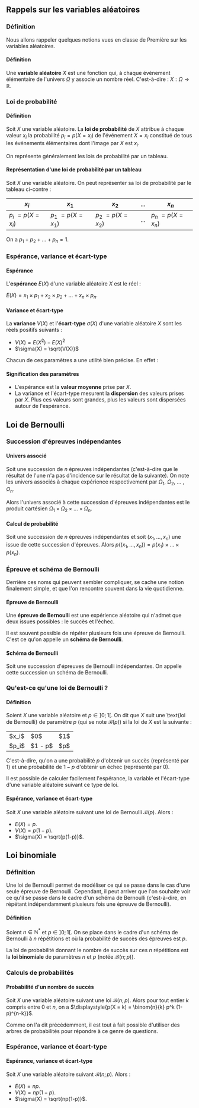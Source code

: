 ## Rappels sur les variables aléatoires

### Définition

Nous allons rappeler quelques notions vues en classe de Première sur les variables aléatoires.

<bubble variant="formula">

#### Définition

Une **variable aléatoire** $X$ est une fonction qui, à chaque événement élémentaire de l'univers $\Omega$ y associe un
nombre réel. C'est-à-dire : $X : \Omega \rightarrow \mathbb{R}$.

</bubble>

### Loi de probabilité

<bubble variant="formula">

#### Définition

Soit $X$ une variable aléatoire. La **loi de probabilité** de $X$ attribue à chaque valeur $x_i$ la probabilité $p_i =
p(X = x_i)$ de l'événement $X = x_i$ constitué de tous les événements élémentaires dont l'image par $X$ est $x_i$.

</bubble>

On représente généralement les lois de probabilité par un tableau.

<bubble variant="formula">

#### Représentation d'une loi de probabilité par un tableau

Soit $X$ une variable aléatoire. On peut représenter sa loi de probabilité par le tableau ci-contre :

| $x_i$                 | $x_1$                 | $x_2$                 | ... | $x_n$                 |
| --------------------- | --------------------- | --------------------- | --- | --------------------- |
| $p_i$ $= p(X = x_i)$ | $p_1$ $= p(X = x_1)$ | $p_2$ $= p(X = x_2)$ | ... | $p_n$ $= p(X = x_n)$ |

On a $p_1 + p_2 + \dots + p_n = 1$.

</bubble>

### Espérance, variance et écart-type

<bubble variant="formula">

#### Espérance

L'**espérance** $E(X)$ d'une variable aléatoire $X$ est le réel :

$E(X) = x_1 \times p_1 + x_2 \times p_2 + \dots + x_n \times p_n$.

</bubble>

<bubble variant="formula">

#### Variance et écart-type

La **variance** $V(X)$ et l'**écart-type** $\sigma(X)$ d'une variable aléatoire $X$ sont les réels positifs suivants :

* $V(X) = E(X^2) - E(X)^2$
* $\sigma(X) = \sqrt{V(X)}$

</bubble>

Chacun de ces paramètres a une utilité bien précise. En effet :

<bubble variant="formula">

#### Signification des paramètres

* L'espérance est la **valeur moyenne** prise par $X$.
* La variance et l'écart-type mesurent la **dispersion** des valeurs prises par $X$. Plus ces valeurs sont grandes, plus
  les valeurs sont dispersées autour de l'espérance.

</bubble>

## Loi de Bernoulli

### Succession d'épreuves indépendantes

<bubble variant="formula">

#### Univers associé

Soit une succession de $n$ épreuves indépendantes (c'est-à-dire que le résultat de l'une n'a pas d'incidence sur le
résultat de la suivante). On note les univers associés à chaque expérience respectivement par $\Omega_1$, $\Omega_2$,
... , $\Omega_n$.

Alors l'univers associé à cette succession d'épreuves indépendantes est le produit cartésien $\Omega_1 \times \Omega_2
\times \dots \times \Omega_n$.

</bubble>

<bubble variant="formula">

#### Calcul de probabilité

Soit une succession de $n$ épreuves indépendantes et soit $(x_1, \dots, x_n)$ une issue de cette succession d'épreuves.
Alors $p((x_1, \dots, x_n)) = p(x_1) \times \dots \times p(x_n)$.

</bubble>

### Épreuve et schéma de Bernoulli

Derrière ces noms qui peuvent sembler compliquer, se cache une notion finalement simple, et que l'on rencontre souvent
dans la vie quotidienne.

<bubble variant="formula">

#### Épreuve de Bernoulli

Une **épreuve de Bernoulli** est une expérience aléatoire qui n'admet que deux issues possibles : le succès et l'échec.

</bubble>

Il est souvent possible de répéter plusieurs fois une épreuve de Bernoulli. C'est ce qu'on appelle un **schéma de
Bernoulli**.

<bubble variant="formula">

#### Schéma de Bernoulli

Soit une succession d'épreuves de Bernoulli indépendantes. On appelle cette succession un schéma de Bernoulli.

</bubble>

### Qu'est-ce qu'une loi de Bernoulli ?

<bubble variant="formula">

#### Définition

Soient $X$ une variable aléatoire et $p \in ]0; 1[$. On dit que $X$ suit une \text{loi de Bernoulli} de paramètre
$p$ (qui se note $\mathcal{B}(p)$) si la loi de $X$ est la suivante :

<table class="table table-bordered table-hover"><tbody><tr><td>$x_i$</td><td>$0$</td><td>$1$</td></tr><tr><td>$p_i$</td><td>$1 - p$</td><td>$p$</td></tr></tbody></table>

C'est-à-dire, qu'on a une probabilité $p$ d'obtenir un succès (représenté par $1$) et une probabilité de $1-p$ d'obtenir
un échec (représenté par $0$).

</bubble>

Il est possible de calculer facilement l'espérance, la variable et l'écart-type d'une variable aléatoire suivant ce type
de loi.

<bubble variant="formula">

#### Espérance, variance et écart-type

Soit $X$ une variable aléatoire suivant une loi de Bernoulli $\mathcal{B}(p)$. Alors :

* $E(X) = p$.
* $V(X) = p(1-p)$.
* $\sigma(X) = \sqrt{p(1-p)}$.

</bubble>

## Loi binomiale

### Définition

Une loi de Bernoulli permet de modéliser ce qui se passe dans le cas d'une seule épreuve de Bernoulli. Cependant, il
peut arriver que l'on souhaite voir ce qu'il se passe dans le cadre d'un schéma de Bernoulli (c'est-à-dire, en répétant
indépendamment plusieurs fois une épreuve de Bernoulli).

<bubble variant="formula">

#### Définition

Soient $n \in \mathbb{N}^*$ et $p \in ]0; 1[$. On se place dans le cadre d'un schéma de Bernoulli à $n$ répétitions
et où la probabilité de succès des épreuves est $p$.

La loi de probabilité donnant le nombre de succès sur ces $n$ répétitions est la **loi binomiale** de paramètres $n$ et
$p$ (notée $\mathcal{B}(n; p)$).

</bubble>

### Calculs de probabilités

<bubble variant="formula">

#### Probabilité d'un nombre de succès

Soit $X$ une variable aléatoire suivant une loi $\mathcal{B}(n; p)$. Alors pour tout entier $k$ compris entre $0$ et
$n$, on a $\displaystyle{p(X = k) = \binom{n}{k} p^k (1-p)^{n-k}}$.

</bubble>

Comme on l'a dit précédemment, il est tout à fait possible d'utiliser des arbres de probabilités pour répondre à ce
genre de questions.

### Espérance, variance et écart-type

<bubble variant="formula">

#### Espérance, variance et écart-type

Soit $X$ une variable aléatoire suivant $\mathcal{B}(n; p)$. Alors :

* $E(X) = np$.
* $V(X) = np(1-p)$.
* $\sigma(X) = \sqrt{np(1-p)}$.

</bubble>

